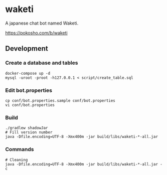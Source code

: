 waketi
======

A japanese chat bot named Waketi.

https://pokosho.com/b/waketi

## Development

### Create a database and tables

```shell script
docker-compose up -d
mysql -uroot -proot -h127.0.0.1 < script/create_table.sql
```

### Edit bot.properties

```shell script
cp conf/bot.properties.sample conf/bot.properties
vi conf/bot.properties
```

### Build

```shell script
./gradlew shadowJar
# Fill version number
java -Dfile.encoding=UTF-8 -Xmx400m -jar build/libs/waketi-*-all.jar
```
### Commands

```shell script
# Cleaning
java -Dfile.encoding=UTF-8 -Xmx400m -jar build/libs/waketi-*-all.jar -c
```